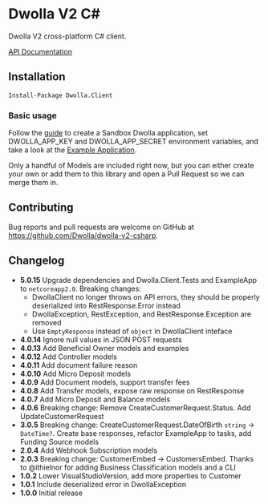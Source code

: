 # Dwolla V2 C#

Dwolla V2 cross-platform C# client.

[API Documentation](https://docsv2.dwolla.com)

## Installation

```
Install-Package Dwolla.Client
```

### Basic usage

Follow the [guide](https://developers.dwolla.com/guides/sandbox-setup/) to create a Sandbox Dwolla
application, set DWOLLA_APP_KEY and DWOLLA_APP_SECRET environment variables, and take a look at the
[Example Application](https://github.com/Dwolla/dwolla-v2-csharp/tree/master/ExampleApp).

Only a handful of Models are included right now, but you can either create your own or add them to 
this library and open a Pull Request so we can merge them in.

## Contributing

Bug reports and pull requests are welcome on GitHub at https://github.com/Dwolla/dwolla-v2-csharp.

## Changelog

- **5.0.15** Upgrade dependencies and Dwolla.Client.Tests and ExampleApp to `netcoreapp2.0`. Breaking changes:
  - DwollaClient no longer throws on API errors, they should be properly deserialized into RestResponse.Error instead
  - DwollaException, RestException, and RestResponse.Exception are removed
  - Use `EmptyResponse` instead of `object` in DwollaClient inteface 
- **4.0.14** Ignore null values in JSON POST requests
- **4.0.13** Add Beneficial Owner models and examples
- **4.0.12** Add Controller models
- **4.0.11** Add document failure reason
- **4.0.10** Add Micro Deposit models
- **4.0.9** Add Document models, support transfer fees
- **4.0.8** Add Transfer models, expose raw response on RestResponse
- **4.0.7** Add Micro Deposit and Balance models
- **4.0.6** Breaking change: Remove CreateCustomerRequest.Status. Add UpdateCustomerRequest
- **3.0.5** Breaking change: CreateCustomerRequest.DateOfBirth `string` -> `DateTime?`. Create base responses, refactor ExampleApp to tasks, add Funding Source models
- **2.0.4** Add Webhook Subscription models
- **2.0.3** Breaking change: CustomerEmbed -> CustomersEmbed. Thanks to @ithielnor for adding Business Classification models and a CLI
- **1.0.2** Lower VisualStudioVersion, add more properties to Customer
- **1.0.1** Include deserialized error in DwollaException
- **1.0.0** Initial release
